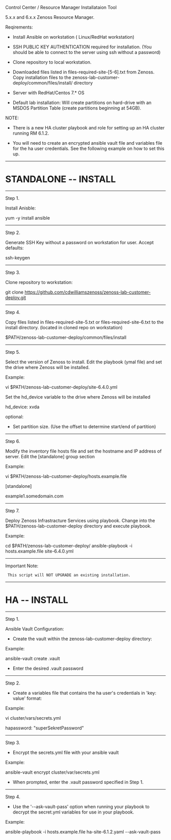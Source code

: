 
Control Center / Resource Manager Installataion Tool

5.x.x and 6.x.x Zenoss Resource Manager.

Reqirements:

- Install Ansible on workstation ( Linux/RedHat workstation)

- SSH PUBLIC KEY AUTHENTICATION required for installation. (You should be able to connect to the server using ssh without a password)

- Clone repository to local workstation.  

- Downloaded files listed in files-required-site-[5-6].txt from Zenoss. Copy installation files to the zenoss-lab-customer-deploy/common/files/install/ directory 

- Server with RedHat/Centos 7.* OS

- Default lab installation: Will create partitions on hard-drive with an MSDOS Partition Table (create partitions beginning at 54GB).  

NOTE:

- There is a new HA cluster playbook and role for setting up an HA cluster running RM 6.1.2.

- You will need to create an encrypted ansible vault file and variables file for the ha user credentials.  See the following example on how to set this up.


---
# STANDALONE -- INSTALL
---

Step 1. 

Install Anisble:

yum -y install ansible

---

Step 2.

Generate SSH Key without a password on workstation for user. Accept defaults:

ssh-keygen

---

Step 3.

Clone repository to workstation:

git clone https://github.com/cdwilliamszenoss/zenoss-lab-customer-deploy.git

---

Step 4.

Copy files listed in files-required-site-5.txt or files-required-site-6.txt to the install directory.
(located in cloned repo on workstation)

$PATH/zenoss-lab-customer-deploy/common/files/install 

---

Step 5.

Select the version of Zenoss to install. Edit the playbook (ymal file) and set the drive where Zenoss will be installed. 

Example:

vi  $PATH/zenoss-lab-customer-deploy/site-6.4.0.yml

Set the hd_device variable to the drive where Zenoss will be installed 

hd_device: xvda


optional:

- Set partition size. (Use the offset to determine start/end of partition)

---
 
Step 6.

Modify the inventory file hosts file and set the hostname and IP address of server. Edit the [standalone] group section 

Example:

vi $PATH/zenoss-lab-customer-deploy/hosts.example.file

[standalone]

example1.somedomain.com 

----

Step 7.

Deploy Zenoss Infrastracture Services using playbook. Change into the $PATH/zenoss-lab-customer-deploy directory and execute playbook.

Example:

cd $PATH/zenoss-lab-customer-deploy/
ansible-playbook -i hosts.example.file site-6.4.0.yml



----

Important Note:
     
     This script will NOT UPGRADE an existing installation.




---
# HA -- INSTALL
---
Step 1.

Ansible Vault Configuration:

- Create the vault within the zenoss-lab-customer-deploy directory:

Example:

ansible-vault create .vault

- Enter the desired .vault password

---
Step 2.

- Create a variables file that contains the ha user's credentials in 'key: value' format:

Example:

vi cluster/vars/secrets.yml

hapassword: "superSekretPassword"

---
Step 3.

- Encrypt the secrets.yml file with your ansible vault

Example:

ansible-vault encrypt cluster/var/secrets.yml

- When prompted, enter the .vault password specified in Step 1.

---
Step 4.

- Use the '--ask-vault-pass' option when running your playbook to decrypt the secret.yml variables for use in your playbook.

Example:

ansible-playbook -i hosts.example.file ha-site-6.1.2.yaml --ask-vault-pass



